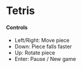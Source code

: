 # Tetris

#### Controls
- Left/Right: Move piece
- Down: Piece falls faster
- Up: Rotate piece
- Enter: Pause / New game

